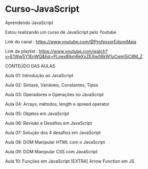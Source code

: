 # Curso-JavaScript
 Aprendendo JavaScript

Estou realizando um curso de JavaScript pelo Youtube


Link do canal : https://www.youtube.com/@ProfessorEdsonMaia

Link da playlist : https://www.youtube.com/watch?v=E1Ww5Y1EnWQ&list=PLnex8IkmReXxZEXje06kW1uCwm5iC8M_Z


CONTEÚDO DAS AULAS 

Aula 01: Introdução ao JavaScript

Aula 02: Sintaxe, Variáveis, Constantes, Tipos

Aula 03: Operadores e Operações no JavaScript

Aula 04: Arrays, métodos, length e spreed operator

Aula 05: Objetos em JavaScript

Aula 06: Revisão e Desafios em JavaScript

Aula 07: Solução dos 4 desafios em JavaScript

Aula 08: DOM Manipular HTML com o JavaScript

Aula 09: DOM Manipular CSS com JavaScript

Aula 10: Funções em JavaScript [EXTRA] Arrow Function em JS